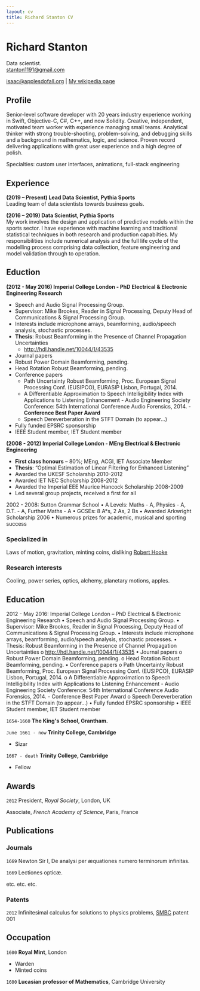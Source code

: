 ```yaml
---
layout: cv
title: Richard Stanton CV
---
```

# Richard Stanton
Data scientist.  
stanton1191@gmail.com

<div id="webaddress">
<a href="isaac@applesdofall.org">isaac@applesdofall.org</a>
| <a href="http://en.wikipedia.org/wiki/Isaac_Newton">My wikipedia page</a>
</div>



## Profile

Senior-level software developer with 20 years industry experience working in Swift, Objective-C, C#, C++, and now Solidity. Creative, independent, motivated team worker with experience managing small teams. Analytical thinker with strong trouble-shooting, problem-solving, and debugging skills and a background in mathematics, logic, and science. Proven record delivering applications with great user experience and a high degree of polish.

Specialties: custom user interfaces, animations, full-stack engineering

## Experience

**(2019 – Present) Lead Data Scientist, Pythia Sports**  
Leading team of data scientists towards business goals.

**(2016 – 2019) Data Scientist, Pythia Sports**  
My work involves the design and application of predictive models within the sports sector. I have experience with machine learning and traditional statistical techniques in both research and production capabilties. My responsibilities include numerical analysis and the full life cycle of the modelling process comprising data collection, feature engineering and model validation through to operation.

## Eduction

**(2012 - May 2016) Imperial College London - PhD Electrical & Electronic Engineering Research**
* Speech and Audio Signal Processing Group.
* Supervisor: Mike Brookes, Reader in Signal Processing, Deputy Head of Communications & Signal Processing Group.
* Interests include microphone arrays, beamforming, audio/speech analysis, stochastic processes.
* **Thesis**: Robust Beamforming in the Presence of Channel Propagation Uncertainties
    * http://hdl.handle.net/10044/1/43535
* Journal papers
* Robust Power Domain Beamforming, pending.
* Head Rotation Robust Beamforming, pending.
* Conference papers
    * Path Uncertainty Robust Beamforming, Proc. European Signal Processing Conf. (EUSIPCO), EURASIP Lisbon, Portugal, 2014.
    * A Differentiable Approximation to Speech Intelligibility Index with Applications to Listening Enhancement - Audio Engineering Society Conference: 54th International Conference Audio Forensics, 2014. - **Conference Best Paper Award**
    * Speech Dereverberation in the STFT Domain (to appear…)
* Fully funded EPSRC sponsorship
* IEEE Student member, IET Student member

**(2008 - 2012) Imperial College London - MEng Electrical & Electronic Engineering**
* **First class honours** – 80%; MEng, ACGI, IET Associate Member
* **Thesis**: “Optimal Estimation of Linear Filtering for Enhanced Listening”
* Awarded the UKESF Scholarship 2010-2012
* Awarded IET NEC Scholarship 2008-2012
* Awarded the Imperial EEE Maurice Hancock Scholarship 2008-2009
* Led several group projects, received a first for all

2002 - 2008: Sutton Grammar School
•	A Levels:	Maths - A, Physics - A, D.T. - A, Further Maths - A
•	GCSEs:	8 A*s, 2 As, 2 Bs
•	Awarded Arkwright Scholarship 2006
•	Numerous prizes for academic, musical and sporting success


### Specialized in

Laws of motion, gravitation, minting coins, disliking [Robert Hooke](http://en.wikipedia.org/wiki/Robert_Hooke)


### Research interests

Cooling, power series, optics, alchemy, planetary motions, apples.


## Education

2012 - May 2016: Imperial College London – PhD Electrical & Electronic Engineering Research
•	Speech and Audio Signal Processing Group.
•	Supervisor: Mike Brookes, Reader in Signal Processing, Deputy Head of Communications & Signal Processing Group.
•	Interests include microphone arrays, beamforming, audio/speech analysis, stochastic processes.
•	Thesis: Robust Beamforming in the Presence of Channel Propagation Uncertainties
o	http://hdl.handle.net/10044/1/43535
•	Journal papers
o	Robust Power Domain Beamforming, pending.
o	Head Rotation Robust Beamforming, pending.
•	Conference papers
o	Path Uncertainty Robust Beamforming, Proc. European Signal Processing Conf. (EUSIPCO), EURASIP Lisbon, Portugal, 2014.
o	A Differentiable Approximation to Speech Intelligibility Index with Applications to Listening Enhancement - Audio Engineering Society Conference: 54th International Conference Audio Forensics, 2014. - Conference Best Paper Award
o	Speech Dereverberation in the STFT Domain (to appear…)
•	Fully funded EPSRC sponsorship
•	IEEE Student member, IET Student member

`1654-1660`
__The King's School, Grantham.__

`June 1661 - now`
__Trinity College, Cambridge__

- Sizar

`1667 - death`
__Trinity College, Cambridge__

- Fellow



## Awards

`2012`
President, *Royal Society*, London, UK

Associate, *French Academy of Science*, Paris, France



## Publications

<!-- A list is also available [online](http://scholar.google.co.uk/citations?user=LTOTl0YAAAAJ) -->

### Journals

`1669`
Newton Sir I, De analysi per æquationes numero terminorum infinitas. 

`1669`
Lectiones opticæ.

etc. etc. etc.

### Patents

`2012`
Infinitesimal calculus for solutions to physics problems, [SMBC](http://www.techdirt.com/articles/20121011/09312820678/if-patents-had-been-around-time-newton.shtml) patent 001


## Occupation

`1600`
__Royal Mint__, London

- Warden
- Minted coins

`1600`
__Lucasian professor of Mathematics__, Cambridge University



<!-- ### Footer

Last updated: May 2013 -->


